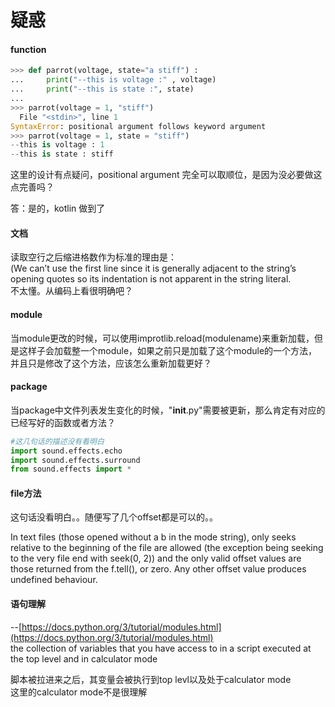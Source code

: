 # 疑惑

#### function

```python
>>> def parrot(voltage, state="a stiff") :  
...     print("--this is voltage :" , voltage)  
...     print("--this is state :", state)  
...  
>>> parrot(voltage = 1, "stiff")  
  File "<stdin>", line 1  
SyntaxError: positional argument follows keyword argument  
>>> parrot(voltage = 1, state = "stiff")  
--this is voltage : 1    
--this is state : stiff
```

这里的设计有点疑问，positional argument 完全可以取顺位，是因为没必要做这点完善吗？

答：是的，kotlin 做到了

#### 文档

读取空行之后缩进格数作为标准的理由是：  
\(We can’t use the first line since it is generally adjacent to the string’s opening quotes so its indentation is not apparent in the string literal.  
不太懂。从编码上看很明确吧？

#### module

当module更改的时候，可以使用improtlib.reload\(modulename\)来重新加载，但是这样子会加载整一个module，如果之前只是加载了这个module的一个方法，并且只是修改了这个方法，应该怎么重新加载更好？

#### package

当package中文件列表发生变化的时候，"**init**.py"需要被更新，那么肯定有对应的已经写好的函数或者方法？

```python
#这几句话的描述没有看明白　　
import sound.effects.echo
import sound.effects.surround
from sound.effects import *
```

#### file方法

这句话没看明白。。随便写了几个offset都是可以的。。

In text files \(those opened without a b in the mode string\), only seeks relative to the beginning of the file are allowed \(the exception being seeking to the very file end with seek\(0, 2\)\) and the only valid offset values are those returned from the f.tell\(\), or zero. Any other offset value produces undefined behaviour.

#### 语句理解

--[https://docs.python.org/3/tutorial/modules.html](https://docs.python.org/3/tutorial/modules.html)  
the collection of variables that you have access to in a script executed at the top level and in calculator mode

脚本被拉进来之后，其变量会被执行到top levl以及处于calculator mode  
这里的calculator mode不是很理解

